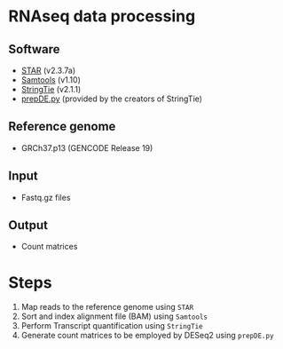 # RNAseq data processing

## Software
- [STAR](https://github.com/alexdobin/STAR) (v2.3.7a)
- [Samtools](http://www.htslib.org/) (v1.10)
- [StringTie](http://ccb.jhu.edu/software/stringtie/index.shtml) (v2.1.1)
- [prepDE.py](http://ccb.jhu.edu/software/stringtie/dl/prepDE.py) (provided by the creators of StringTie)

## Reference genome
- GRCh37.p13 (GENCODE Release 19)

## Input
- Fastq.gz files

## Output
- Count matrices

# Steps
1. Map reads to the reference genome using `STAR`
2. Sort and index alignment file (BAM) using `Samtools`
3. Perform Transcript quantification using `StringTie`
4. Generate count matrices to be employed by DESeq2 using `prepDE.py`
